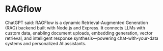 # RAGflow
ChatGPT said:  RAGFlow is a dynamic Retrieval-Augmented Generation (RAG) backend built with Node.js and Express. It connects LLMs with custom data, enabling document uploads, embedding generation, vector retrieval, and intelligent response synthesis—powering chat-with-your-data systems and personalized AI assistants.
